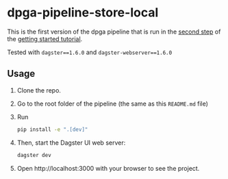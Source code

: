 # dpga-pipeline-store-local

This is the first version of the dpga pipeline  that is run in the [second step](httpa://magasin.github.io/get-started/automate-data-ingestion.html) of the [getting started tutorial](httpa://magasin.github.io/get-started/).  

Tested with `dagster==1.6.0` and `dagster-webserver==1.6.0`

## Usage

1. Clone the repo.

2. Go to the root folder of the pipeline (the same as this `README.md` file)

3. Run
    ```bash
    pip install -e ".[dev]"
    ```

4. Then, start the Dagster UI web server:

    ```bash
    dagster dev
    ```

5. Open http://localhost:3000 with your browser to see the project.





